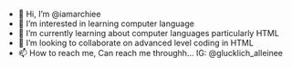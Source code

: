 - 👋 Hi, I’m @iamarchiee
- 👀 I’m interested in learning computer language
- 🌱 I’m currently learning about computer languages particularly HTML
- 💞️ I’m looking to collaborate on advanced level coding in HTML
- 📫 How to reach me, Can reach me throughh... IG: @glucklich_alleinee

<!---
iamarchiee/iamarchiee is a ✨ special ✨ repository because its `README.md` (this file) appears on your GitHub profile.
You can click the Preview link to take a look at your changes.
--->
